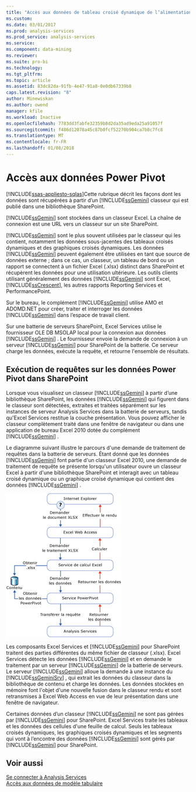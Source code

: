 ```yaml
---
title: "Accès aux données de tableau croisé dynamique de l’alimentation | Documents Microsoft"
ms.custom: 
ms.date: 03/01/2017
ms.prod: analysis-services
ms.prod_service: analysis-services
ms.service: 
ms.component: data-mining
ms.reviewer: 
ms.suite: pro-bi
ms.technology: 
ms.tgt_pltfrm: 
ms.topic: article
ms.assetid: 83dc82da-91fb-4e47-91a8-0e0db67339b8
caps.latest.revision: "8"
author: Minewiskan
ms.author: owend
manager: kfile
ms.workload: Inactive
ms.openlocfilehash: 7783dd3fabfe32359b8d2da35ad9eda25a91057f
ms.sourcegitcommit: f486d12078a45c87b0fcf52270b904ca7b0c7fc8
ms.translationtype: MT
ms.contentlocale: fr-FR
ms.lasthandoff: 01/08/2018
---
```

# <a name="power-pivot-data-access"></a>Accès aux données Power Pivot
[!INCLUDE[ssas-appliesto-sqlas](../../includes/ssas-appliesto-sqlas.md)]Cette rubrique décrit les façons dont les données sont récupérées à partir d’un [!INCLUDE[ssGemini](../../includes/ssgemini-md.md)] classeur qui est publié dans une bibliothèque SharePoint.  
  
 [!INCLUDE[ssGemini](../../includes/ssgemini-md.md)] sont stockées dans un classeur Excel. La chaîne de connexion est une URL vers un classeur sur un site SharePoint.  
  
 [!INCLUDE[ssGemini](../../includes/ssgemini-md.md)] sont le plus souvent utilisées par le classeur qui les contient, notamment les données sous-jacentes des tableaux croisés dynamiques et des graphiques croisés dynamiques. Les données [!INCLUDE[ssGemini](../../includes/ssgemini-md.md)] peuvent également être utilisées en tant que source de données externe ; dans ce cas, un classeur, un tableau de bord ou un rapport se connectent à un fichier Excel (.xlsx) distinct dans SharePoint et récupèrent les données pour une utilisation ultérieure. Les outils clients utilisant généralement des données [!INCLUDE[ssGemini](../../includes/ssgemini-md.md)] sont Excel, [!INCLUDE[ssCrescent](../../includes/sscrescent-md.md)], les autres rapports Reporting Services et PerformancePoint.  
  
 Sur le bureau, le complément [!INCLUDE[ssGemini](../../includes/ssgemini-md.md)] utilise AMO et ADOMD.NET pour créer, traiter et interroger les données [!INCLUDE[ssGemini](../../includes/ssgemini-md.md)] dans l’espace de travail client.  
  
 Sur une batterie de serveurs SharePoint, Excel Services utilise le fournisseur OLE DB MSOLAP local pour la connexion aux données [!INCLUDE[ssGemini](../../includes/ssgemini-md.md)] . Le fournisseur envoie la demande de connexion à un serveur [!INCLUDE[ssGemini](../../includes/ssgemini-md.md)] pour SharePoint de la batterie. Ce serveur charge les données, exécute la requête, et retourne l'ensemble de résultats.  
  
##  <a name="queryproc"></a> Exécution de requêtes sur les données Power Pivot dans SharePoint  
 Lorsque vous visualisez un classeur [!INCLUDE[ssGemini](../../includes/ssgemini-md.md)] à partir d’une bibliothèque SharePoint, les données [!INCLUDE[ssGemini](../../includes/ssgemini-md.md)] qui figurent dans le classeur sont détectées, extraites et traitées séparément sur les instances de serveur Analysis Services dans la batterie de serveurs, tandis qu'Excel Services restitue la couche présentation. Vous pouvez afficher le classeur complètement traité dans une fenêtre de navigateur ou dans une application de bureau Excel 2010 dotée du complément [!INCLUDE[ssGemini](../../includes/ssgemini-md.md)] .  
  
 Le diagramme suivant illustre le parcours d'une demande de traitement de requêtes dans la batterie de serveurs. Étant donné que les données [!INCLUDE[ssGemini](../../includes/ssgemini-md.md)] font partie d'un classeur Excel 2010, une demande de traitement de requête se présente lorsqu'un utilisateur ouvre un classeur Excel à partir d'une bibliothèque SharePoint et interagit avec un tableau croisé dynamique ou un graphique croisé dynamique qui contient des données [!INCLUDE[ssGemini](../../includes/ssgemini-md.md)] .  
  
 ![GMNI_DataProcReq](../../analysis-services/power-pivot-sharepoint/media/gmni-dataprocreq.gif "GMNI_DataProcReq")  
  
 Les composants Excel Services et [!INCLUDE[ssGemini](../../includes/ssgemini-md.md)] pour SharePoint traitent des parties différentes du même fichier de classeur (.xlsx). Excel Services détecte les données [!INCLUDE[ssGemini](../../includes/ssgemini-md.md)] et en demande le traitement par un serveur [!INCLUDE[ssGemini](../../includes/ssgemini-md.md)] de la batterie de serveurs. Le serveur [!INCLUDE[ssGemini](../../includes/ssgemini-md.md)] alloue la demande à une instance du [!INCLUDE[ssGeminiSrv](../../includes/ssgeminisrv-md.md)] , qui extrait les données du classeur dans la bibliothèque de contenu et charge les données. Les données stockées en mémoire font l'objet d'une nouvelle fusion dans le classeur rendu et sont retransmises à Excel Web Access en vue de leur présentation dans une fenêtre de navigateur.  
  
 Certaines données d’un classeur [!INCLUDE[ssGemini](../../includes/ssgemini-md.md)] ne sont pas gérées par [!INCLUDE[ssGemini](../../includes/ssgemini-md.md)] pour SharePoint. Excel Services traite les tableaux et les données des cellules d'une feuille de calcul. Seuls les tableaux croisés dynamiques, les graphiques croisés dynamiques et les segments qui vont à l’encontre des données [!INCLUDE[ssGemini](../../includes/ssgemini-md.md)] sont gérés par [!INCLUDE[ssGemini](../../includes/ssgemini-md.md)] pour SharePoint.  
  
## <a name="see-also"></a>Voir aussi  
 [Se connecter à Analysis Services](../../analysis-services/instances/connect-to-analysis-services.md)   
 [Accès aux données de modèle tabulaire](../../analysis-services/tabular-models/tabular-model-data-access.md)  
  
  
